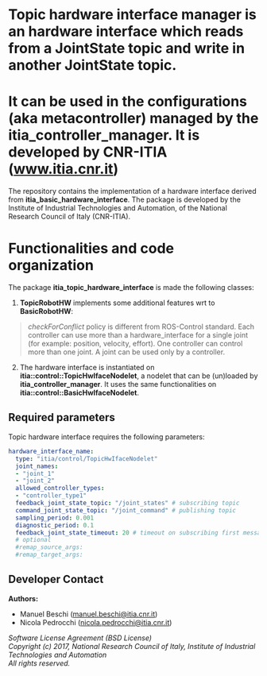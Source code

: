 # Topic hardware interface manager is an hardware interface which reads from a JointState topic and write in another JointState topic.
# It can be used in the configurations (aka metacontroller) managed by the itia_controller_manager. It is developed by CNR-ITIA (www.itia.cnr.it)

The repository contains the implementation of a hardware interface derived from **itia_basic_hardware_interface**.
The package is developed by the Institute of Industrial Technologies and Automation, of the National Research Council of Italy (CNR-ITIA).


# Functionalities and code organization

The package **itia_topic_hardware_interface** is made the following classes: 

1) **TopicRobotHW** implements some additional features wrt to **BasicRobotHW**:
> _checkForConflict_ policy is different from ROS-Control standard. 
  Each controller can use more than a hardware_interface for a single joint (for example: position, velocity, effort).
  One controller can control more than one joint.
  A joint can be used only by a controller.


2) The hardware interface is instantiated on **itia::control::TopicHwIfaceNodelet**, a nodelet that can be (un)loaded by **itia_controller_manager**. It uses the same functionalities on **itia::control::BasicHwIfaceNodelet**.

## Required parameters

Topic hardware interface requires the following parameters:

```yaml
hardware_interface_name:
  type: "itia/control/TopicHwIfaceNodelet"
  joint_names: 
  - "joint_1"
  - "joint_2"
  allowed_controller_types: 
  - "controller_type1"  
  feedback_joint_state_topic: "/joint_states" # subscribing topic
  command_joint_state_topic: "/joint_command" # publishing topic
  sampling_period: 0.001
  diagnostic_period: 0.1
  feedback_joint_state_timeout: 20 # timeout on subscribing first message.
  # optional
  #remap_source_args: 
  #remap_target_args: 
```

## Developer Contact

**Authors:**   
- Manuel Beschi (manuel.beschi@itia.cnr.it)  
- Nicola Pedrocchi (nicola.pedrocchi@itia.cnr.it)  
 
_Software License Agreement (BSD License)_    
_Copyright (c) 2017, National Research Council of Italy, Institute of Industrial Technologies and Automation_    
_All rights reserved._